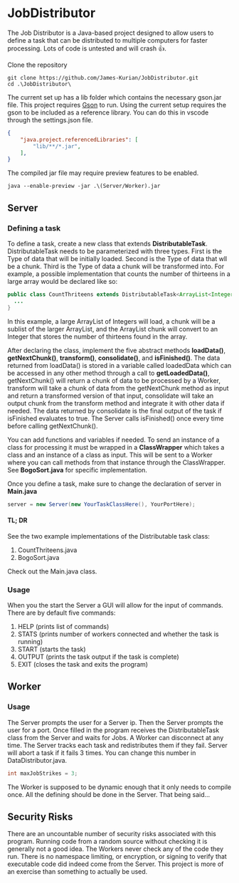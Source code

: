 # JobDistributor
The Job Distributor is a Java-based project designed to allow users to define a task that can be distributed to multiple computers for faster processing. Lots of code is untested and will crash 👍.


Clone the repository
```
git clone https://github.com/James-Kurian/JobDistributor.git
cd .\JobDistributor\
```
The current set up has a lib folder which contains the necessary gson.jar file. This project requires [Gson](https://github.com/google/gson) to run.
Using the current setup requires the gson to be included as a reference library. You can do this in vscode through the settings.json file.
```json
{
    "java.project.referencedLibraries": [
        "lib/**/*.jar",
    ],
}
```
The compiled jar file may require preview features to be enabled.
```
java --enable-preview -jar .\(Server/Worker).jar
```

## Server


### Defining a task
To define a task, create a new class that extends **DistributableTask**. DistributableTask needs to be parameterized with three types. First is the Type of data that will be initially loaded. Second is the Type of data that wll be a chunk. Third is the Type of data a chunk will be transformed into. For example, a possible implementation that counts the number of thirteens in a large array would be declared like so:
```java
public class CountThriteens extends DistributableTask<ArrayList<Integer>, ArrayList<Integer>, Integer>{
  ...
}
```
In this example, a large ArrayList of Integers will load, a chunk will be a sublist of the larger ArrayList, and the ArrayList chunk will convert to an Integer that stores the number of thirteens found in the array.


After declaring the class, implement the five abstract methods **loadData()**, **getNextChunk()**, **transform()**, **consolidate()**, and **isFinished()**. The data returned from loadData() is stored in a variable called loadedData which can be accessed in any other method through a call to **getLoadedData()**, getNextChunk() will return a chunk of data to be processed by a Worker, transform will take a chunk of data from the getNextChunk method as input and return a transformed version of that input, consolidate will take an output chunk from the transform method and integrate it with other data if needed. The data returned by consolidate is the final output of the task if isFinished evaluates to true. The Server calls isFinished() once every time before calling getNextChunk().


You can add functions and variables if needed. To send an instance of a class for processing it must be wrapped in a **ClassWrapper** which takes a class and an instance of a class as input. This will be sent to a Worker where you can call methods from that instance through the ClassWrapper. See **BogoSort.java** for specific implementation.


Once you define a task, make sure to change the declaration of server in **Main.java**
```java
server = new Server(new YourTaskClassHere(), YourPortHere);
```


#### TL; DR
See the two example implementations of the Distributable task class:
1. CountThriteens.java
2. BogoSort.java

Check out the Main.java class.


### Usage

When you the start the Server a GUI will allow for the input of commands.
There are by default five commands:
1. HELP (prints list of commands)
2. STATS (prints number of workers connected and whether the task is running)
3. START (starts the task)
4. OUTPUT (prints the task output if the task is complete)
5. EXIT (closes the task and exits the program)


## Worker

### Usage
The Server prompts the user for a Server ip. Then the Server prompts the user for a port. Once filled in the program receives the DistributableTask class from the Server and waits for Jobs.
A Worker can disconnect at any time. The Server tracks each task and redistributes them if they fail. Server will abort a task if it fails 3 times. You can change this number in DataDistributor.java.
```java
int maxJobStrikes = 3;
```
The Worker is supposed to be dynamic enough that it only needs to compile once. All the defining should be done in the Server. That being said...


## Security Risks
There are an uncountable number of security risks associated with this program. Running code from a random source without checking it is generally not a good idea. The Workers never check any of the code they run. There is no namespace limiting, or encryption, or signing to verify that executable code did indeed come from the Server. This project is more of an exercise than something to actually be used.

